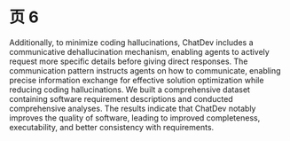 # 页 6
Additionally, to minimize coding hallucinations, ChatDev includes a communicative dehallucination mechanism, enabling agents to actively request more specific details before giving direct responses. The communication pattern instructs agents on how to communicate, enabling precise information exchange for effective solution optimization while reducing coding hallucinations. We built a comprehensive dataset containing software requirement descriptions and conducted comprehensive analyses. The results indicate that ChatDev notably improves the quality of software, leading to improved completeness, executability, and better consistency with requirements.
